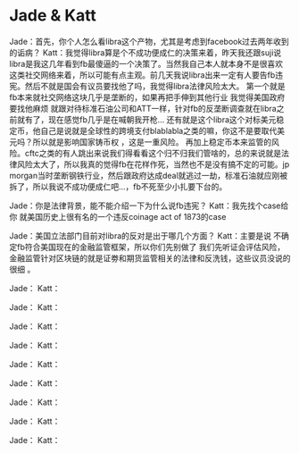 # Jade & Katt
Jade：首先，你个人怎么看libra这个产物，尤其是考虑到facebook过去两年收到的诟病？
Katt：我觉得libra算是个不成功便成仁的决策来着，昨天我还跟suji说libra是我这几年看到fb最傻逼的一个决策了。当然我自己本人就本身不是很喜欢这类社交网络来着，所以可能有点主观。前几天我说libra出来一定有人要告fb违宪。然后不就是国会有议员要找他了吗，我觉得libra法律风险太大。
第一个就是fb本来就社交网络这块几乎是垄断的，如果再把手伸到其他行业 我觉得美国政府要找他麻烦 就跟对待标准石油公司和ATT一样，针对fb的反垄断调查就在libra之前就有了，现在感觉fb几乎是在喊朝我开枪…
还有就是这个libra这个对标美元稳定币，他自己是说就是全球性的跨境支付blablabla之类的嘛，你这不是要取代美元吗？所以就是影响国家铸币权 ，这是一重风险。
再加上稳定币本来监管的风险。cftc之类的有人跳出来说我们得看看这个归不归我们管啥的，总的来说就是法律风险太大了，所以我真的觉得fb在花样作死，当然也不是没有搞不定的可能。jp morgan当时垄断钢铁行业，然后跟政府达成deal就逃过一劫，标准石油就应刚被拆了，所以我说不成功便成仁吧…，fb不死至少小扎要下台的。

Jade：你是法律背景，能不能介绍一下为什么说fb违宪？
Katt：我先找个case给你 就美国历史上很有名的一个违反coinage act of 1873的case

Jade：美国立法部门目前对libra的反对是出于哪几个方面？
Katt：主要是说 不确定fb符合美国现在的金融监管框架，所以你们先别做了 我们先听证会评估风险，金融监管针对区块链的就是证劵和期货监管相关的法律和反洗钱，这些议员没说的很细 。

Jade：
Katt：

Jade：
Katt：

Jade：
Katt：

Jade：
Katt：

Jade：
Katt：

Jade：
Katt：

Jade：
Katt：

Jade：
Katt：

Jade：
Katt：